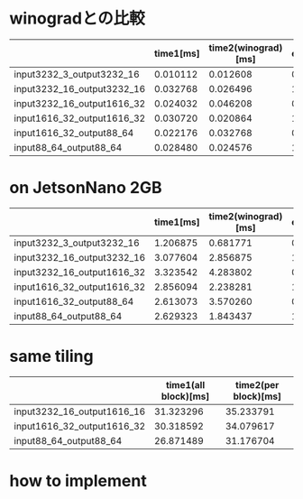 
# winogradとの比較
| | time1[ms] | time2(winograd)[ms] | elapsed_time_ms1/elapsed_time_ms2 |
| ---- | ---- | ---- | ---- |
| input3232_3_output3232_16 | 0.010112 | 0.012608 | 0.802030 |
| input3232_16_output3232_16 | 0.032768 | 0.026496 | 1.236715 |
| input3232_16_output1616_32 | 0.024032 | 0.046208 | 0.686169 |
| input1616_32_output1616_32 | 0.030720 | 0.020864 | 1.472393 |
| input1616_32_output88_64 | 0.022176 | 0.032768 | 0.676758 |
| input88_64_output88_64 | 0.028480 | 0.024576 | 1.158854 |


# on JetsonNano 2GB
| | time1[ms] | time2(winograd)[ms] | elapsed_time_ms1/elapsed_time_ms2 |
| ---- | ---- | ---- | ---- |
| input3232_3_output3232_16 | 1.206875 | 0.681771 | 0.564906 |
| input3232_16_output3232_16 | 3.077604 | 2.856875 | 1.077262 |
| input3232_16_output1616_32 | 3.323542 | 4.283802 | 0.782452 |
| input1616_32_output1616_32 | 2.856094 | 2.238281 | 1.276021 |
| input1616_32_output88_64 | 2.613073 | 3.570260 | 0.731900 |
| input88_64_output88_64 | 2.629323 | 1.843437 | 1.426316 |

# same tiling
| | time1(all block)[ms] | time2(per block)[ms] |
| ---- | ---- | ---- |
| input3232_16_output1616_16 | 31.323296 | 35.233791 |
| input1616_32_output1616_32 | 30.318592 | 34.079617 |
| input88_64_output88_64 | 26.871489 | 31.176704 |


# how to implement